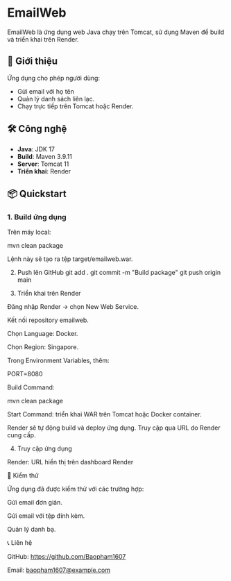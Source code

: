 # EmailWeb

EmailWeb là ứng dụng web Java chạy trên Tomcat, sử dụng Maven để build và triển khai trên Render.

## 🚀 Giới thiệu

Ứng dụng cho phép người dùng:

- Gửi email với họ tên
- Quản lý danh sách liên lạc.
- Chạy trực tiếp trên Tomcat hoặc Render.

## 🛠️ Công nghệ

- **Java**: JDK 17  
- **Build**: Maven 3.9.11  
- **Server**: Tomcat 11  
- **Triển khai**: Render  

## 📦 Quickstart

### 1. Build ứng dụng

Trên máy local:

mvn clean package

Lệnh này sẽ tạo ra tệp target/emailweb.war.


2. Push lên GitHub
git add .
git commit -m "Build package"
git push origin main

3. Triển khai trên Render

Đăng nhập Render
 → chọn New Web Service.

Kết nối repository emailweb.

Chọn Language: Docker.

Chọn Region: Singapore.

Trong Environment Variables, thêm:

PORT=8080


Build Command:

mvn clean package


Start Command: triển khai WAR trên Tomcat hoặc Docker container.

Render sẽ tự động build và deploy ứng dụng. Truy cập qua URL do Render cung cấp.

4. Truy cập ứng dụng

Render: URL hiển thị trên dashboard Render

🧪 Kiểm thử

Ứng dụng đã được kiểm thử với các trường hợp:

Gửi email đơn giản.

Gửi email với tệp đính kèm.

Quản lý danh bạ.

📞 Liên hệ

GitHub: https://github.com/Baopham1607

Email: baopham1607@example.com
